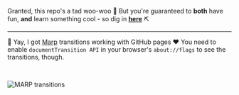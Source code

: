 Granted, this repo's a tad woo-woo :zany_face: But you're guaranteed to **both** have fun, **and** learn something cool - so dig in [**here**](https://engelanna.github.io/addressing-the-yan-report/docs/yan_et_al_analysis.html) :pick:

---

:tada: Yay, I got [Marp](https://marp.app/) transitions working with GitHub pages :heart: You need to enable `documentTransition API` in your browser's `about://flags` to see the transitions, though.

<br>

![MARP transitions](https://user-images.githubusercontent.com/13955209/180347224-3aad4a16-ac4c-4d19-a095-afbd5691adf0.gif)